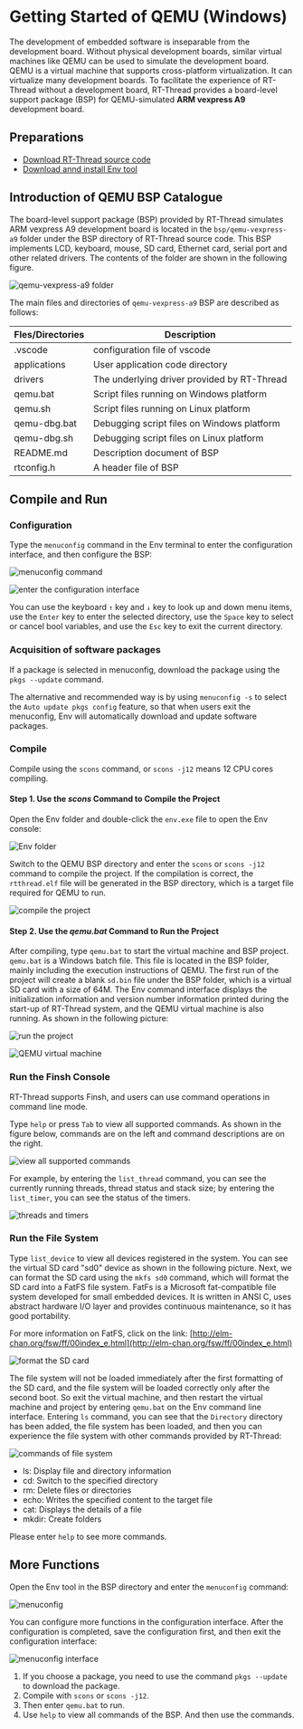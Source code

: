 # Getting Started of QEMU (Windows)

The development of embedded software is inseparable from the development board. Without physical development boards, similar virtual machines like QEMU can be used to simulate the development board. QEMU is a virtual machine that supports cross-platform virtualization. It can virtualize many development boards. To facilitate the experience of RT-Thread without a development board, RT-Thread provides a board-level support package (BSP) for QEMU-simulated **ARM vexpress A9** development board.

## Preparations

- [Download RT-Thread source code](https://github.com/RT-Thread/rt-thread)
- [Download annd install Env tool](../../env/env.md)


## Introduction of QEMU BSP Catalogue

The board-level support package (BSP) provided by RT-Thread simulates ARM vexpress A9 development board is located in the `bsp/qemu-vexpress-a9` folder under the BSP directory of RT-Thread source code. This BSP implements LCD, keyboard, mouse, SD card, Ethernet card, serial port and other related drivers. The contents of the folder are shown in the following figure.

![qemu-vexpress-a9 folder](figures/qemubsp.png)

The main files and directories of `qemu-vexpress-a9` BSP are described as follows:

| Fles/Directories | Description                                 |
| ---------------- | ------------------------------------------- |
| .vscode          | configuration file of vscode                |
| applications     | User application code directory             |
| drivers          | The underlying driver provided by RT-Thread |
| qemu.bat         | Script files running on Windows platform    |
| qemu.sh          | Script files running on Linux platform      |
| qemu-dbg.bat     | Debugging script files on Windows platform  |
| qemu-dbg.sh      | Debugging script files on Linux platform    |
| README.md        | Description document of BSP                 |
| rtconfig.h       | A header file of BSP                        |

## Compile and Run

### Configuration

Type the `menuconfig` command in the Env terminal to enter the configuration interface, and then configure the BSP:

![menuconfig command](figures/win-menuconfig.png)

![enter the configuration interface](figures/env_menu.png)

You can use the keyboard `↑` key and `↓` key to look up and down menu items, use the `Enter` key to enter the selected directory, use the `Space` key to select or cancel bool variables, and use the `Esc` key to exit the current directory.

### Acquisition of software packages

If a package is selected in menuconfig, download the package using the `pkgs --update` command. 

The alternative and recommended way is by using `menuconfig -s` to select the `Auto update pkgs config` feature, so that when users exit the menuconfig, Env will automatically download and update software packages.

### Compile

Compile using the `scons` command, or `scons -j12` means 12 CPU cores compiling.

#### Step 1. Use the *scons* Command to Compile the Project

Open the Env folder and double-click the `env.exe` file to open the Env console:

![Env folder](figures/env.png)

Switch to the QEMU BSP directory and enter the `scons` or `scons -j12` command to compile the project. If the compilation is correct, the `rtthread.elf`  file will be generated in the BSP directory, which is a target file required for QEMU to run.

![compile the project](figures/scons.png)

#### Step 2. Use the *qemu.bat* Command to Run the Project

After compiling, type `qemu.bat` to start the virtual machine and BSP project. `qemu.bat` is a Windows batch file. This file is located in the BSP folder, mainly including the execution instructions of QEMU. The first run of the project will create a blank `sd.bin` file under the BSP folder, which is a virtual SD card with a size of 64M. The Env command interface displays the initialization information and version number information printed during the start-up of RT-Thread system, and the QEMU virtual machine is also running. As shown in the following picture:

![run the project](figures/qemu.bat.png)

![QEMU virtual machine](figures/qemu.png)

### Run the Finsh Console

RT-Thread supports Finsh, and users can use command operations in command line mode.

Type `help` or press `Tab` to view all supported commands. As shown in the figure below, commands are on the left and command descriptions are on the right.

![view all supported commands](figures/finsh-cmd.png)

For example, by entering the `list_thread` command, you can see the currently running threads, thread status and stack size; by entering the `list_timer`, you can see the status of the timers.

![threads and timers](figures/finsh-thread.png)

### Run the File System

Type `list_device` to view all devices registered in the system. You can see the virtual SD card "sd0" device as shown in the following picture. Next, we can format the SD card using the `mkfs sd0` command, which will format the SD card into a FatFS file system. FatFs is a Microsoft fat-compatible file system developed for small embedded devices. It is written in ANSI C, uses abstract hardware I/O layer and provides continuous maintenance, so it has good portability.

For more information on FatFS, click on the link: [http://elm-chan.org/fsw/ff/00index_e.html](http://elm-chan.org/fsw/ff/00index_e.html)

![format the SD card ](figures/mkfs-sd0.png)

The file system will not be loaded immediately after the first formatting of the SD card, and the file system will be loaded correctly only after the second boot. So exit the virtual machine, and then restart the virtual machine and project by entering `qemu.bat` on the Env command line interface. Entering `ls` command, you can see that the `Directory` directory has been added, the file system has been loaded, and then you can experience the file system with other commands provided by RT-Thread:

![commands of file system](figures/echo-cat.png)

- ls: Display file and directory information
- cd: Switch to the specified directory
- rm: Delete files or directories
- echo: Writes the specified content to the target file
- cat: Displays the details of a file
- mkdir: Create folders

Please enter `help` to see more commands.

## More Functions

Open the Env tool in the BSP directory and enter the `menuconfig` command:

![menuconfig](figures/menuconfig.png)

You can configure more functions in the configuration interface. After the configuration is completed, save the configuration first, and then exit the configuration interface:

![menuconfig interface](figures/menuconfig_menu.png)

1. If you choose a package, you need to use the command `pkgs --update` to download the package.
2. Compile with `scons` or `scons -j12`.
3. Then enter `qemu.bat` to run.
4. Use `help` to view all commands of the BSP. And then use the commands.
